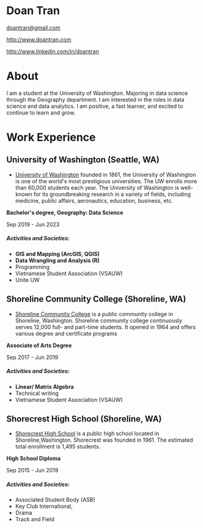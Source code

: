 # Doan Tran

doantran@gmail.com

http://www.doantran.com

http://www.linkedin.com/in/doantran

# About

I am a student at the University of Washington. Majoring in data science through the Geography department. I am interested in the roles in data science and data analytics. I am positive, a fast learner, and excited to continue to learn and grow.


# Work Experience 

## University of Washington (Seattle, WA)

* [University of Washington][] founded in 1861, the University of Washington is one of the world's most prestigious universities. The UW enrolls more than 60,000 students each year. The University of Washington is well-known for its groundbreaking research in a variety of fields, including medicine, public affairs, aeronautics, education, business, etc.

**Bachelor's degree, Geography: Data Science** 

Sep 2019 - Jun 2023


##### Activities and Societies:
- **GIS and Mapping (ArcGIS, QGIS)**
- **Data Wrangling and Analysis (R)**
- Programming 
- Vietnamese Student Association (VSAUW)
- Unite UW

## Shoreline Community College (Shoreline, WA)
* [Shoreline Community College][] is a public community college in Shoreline, Washington. Shoreline community college continuously serves 12,000 full- and part-time students. It opened in 1964 and offers various degree and certificate programs

**Associate of Arts Degree** 

Sep 2017 - Jun 2019

##### Activities and Societies:


- **Linear/ Matrix Algebra**
- Technical writing
- Vietnamese Student Association (VSAUW)

## Shorecrest High School (Shoreline, WA)
* [Shorecrest High School][] is a public high school located in Shoreline,Washington. Shorecrest was founded in 1961. The estimated total enrollment is 1,495 students.

**High School Diploma** 

Sep 2015 - Jun 2019

##### Activities and Societies:

- Associated Student Body (ASB)
- Key Club International,
- Drama
- Track and Field



[University of Washington]: https://www.washington.edu/
[Shoreline Community College]: https://www.shoreline.edu/
[Shorecrest High School]: https://www.shorelineschools.org/shorecrest
